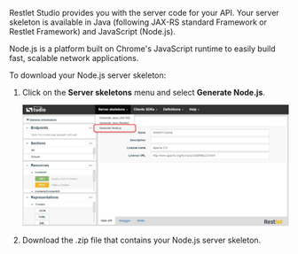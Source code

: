 Restlet Studio provides you with the server code for your API. Your server skeleton is available in Java (following JAX-RS standard Framework or Restlet Framework) and JavaScript (Node.js). 

Node.js is a platform built on Chrome's JavaScript runtime to easily build fast, scalable network applications.

To download your Node.js server skeleton:

1. Click on the **Server skeletons** menu and select **Generate Node.js**.

	![Node.js](images/03.jpg "Node.js")

2. Download the .zip file that contains your Node.js server skeleton.
